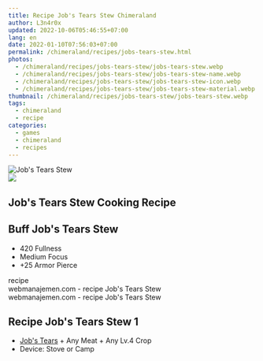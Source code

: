```yaml
---
title: Recipe Job's Tears Stew Chimeraland
author: L3n4r0x
updated: 2022-10-06T05:46:55+07:00
lang: en
date: 2022-01-10T07:56:03+07:00
permalink: /chimeraland/recipes/jobs-tears-stew.html
photos:
  - /chimeraland/recipes/jobs-tears-stew/jobs-tears-stew.webp
  - /chimeraland/recipes/jobs-tears-stew/jobs-tears-stew-name.webp
  - /chimeraland/recipes/jobs-tears-stew/jobs-tears-stew-icon.webp
  - /chimeraland/recipes/jobs-tears-stew/jobs-tears-stew-material.webp
thumbnail: /chimeraland/recipes/jobs-tears-stew/jobs-tears-stew.webp
tags:
  - chimeraland
  - recipe
categories:
  - games
  - chimeraland
  - recipes
---
```


<link
  rel="stylesheet"
  href="https://rawcdn.githack.com/dimaslanjaka/Web-Manajemen/870a349/css/bootstrap-5-3-0-alpha3-wrapper.css"
/>
<section id="bootstrap-wrapper">
  <div data-bs-theme="dark">
    <div class="card mb-2">
      <div class="card-body">
        <div class="row g-0">
          <div class="col-sm-4 position-relative mb-2">
            <img
              src="https://www.webmanajemen.com/chimeraland/recipes/jobs-tears-stew/jobs-tears-stew-material.webp"
              class="card-img fit-cover w-100 h-100"
              alt="Job&#x27;s Tears Stew"
              data-fancybox="true"
            />
          </div>
          <div class="col-sm-8 mb-2">
            <div class="card-body">
              <div class="d-flex flex-row align-items-center mb-3">
                <img
                  class="d-inline-block me-2"
                  src="https://www.webmanajemen.com/chimeraland/recipes/jobs-tears-stew/jobs-tears-stew-icon.webp"
                  width="auto"
                  height="auto"
                  style="vertical-align: middle"
                />
                <h2 class="fs-5">Job&#x27;s Tears Stew Cooking Recipe</h2>
              </div>
              <h2 class="card-title fs-5">Buff Job&#x27;s Tears Stew</h2>
              <div class="card-text">
                <ul>
                  <li>420 Fullness</li>
                  <li>Medium Focus</li>
                  <li>+25 Armor Pierce</li>
                </ul>
              </div>
              <span class="badge rounded-pill">recipe</span>
            </div>
            <div class="card-footer text-end text-muted mt-auto">
              webmanajemen.com - recipe Job&#x27;s Tears Stew
            </div>
          </div>
        </div>
      </div>
      <div class="card-footer text-end text-muted">
        webmanajemen.com - recipe Job&#x27;s Tears Stew
      </div>
    </div>
    <div class="row mb-2">
      <div class="col-12 col-lg-6 recipe-item mb-2">
        <div class="card">
          <div class="card-body">
            <h2 class="card-title fs-5">Recipe Job&#x27;s Tears Stew 1</h2>
            <div class="card-text">
              <ul>
                <li>
                  <a
                    class="text-decoration-none text-primary"
                    href="/chimeraland/materials/job&#x27;s-tears.html"
                    >Job&#x27;s Tears</a
                  ><span> + </span>Any Meat<span> + </span>Any Lv.4 Crop
                </li>
                <li>Device: Stove or Camp</li>
              </ul>
            </div>
          </div>
        </div>
      </div>
    </div>
  </div>
</section>